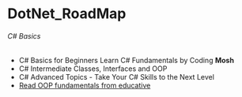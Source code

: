 # DotNet_RoadMap
###### C# Basics
- C# Basics for Beginners Learn C# Fundamentals by Coding <strong>Mosh</strong>
- C# Intermediate Classes, Interfaces and OOP
- C# Advanced Topics - Take Your C# Skills to the Next Level
- [Read OOP fundamentals from educative](https://www.educative.io/courses/learn-object-oriented-programming-in-c-sharp)
